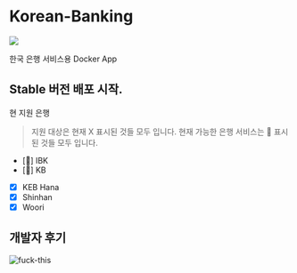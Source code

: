 # Korean-Banking
[![](https://images.microbadger.com/badges/version/beyondlimitation/banking.svg)](https://microbadger.com/images/beyondlimitation/banking "Get your own version badge on microbadger.com")

한국 은행 서비스용 Docker App

## Stable 버전 배포 시작.

현 지원 은행
>지원 대상은 현재	X 표시된 것들 모두 입니다.
>현재 가능한 은행 서비스는  표시된 것들 모두 입니다.

 - [] IBK
 - [] KB
 - [X] KEB Hana
 - [X] Shinhan
 - [X] Woori

## 개발자 후기
![fuck-this](https://cloud.githubusercontent.com/assets/10960326/19426459/b0a74b54-9477-11e6-80f9-fb6c384020ed.jpg)
